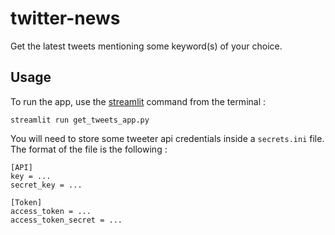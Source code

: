# twitter-news

Get the latest tweets mentioning some keyword(s) of your choice.

## Usage
To run the app, use the [streamlit](https://streamlit.io/) command from the terminal :
```
streamlit run get_tweets_app.py
```

You will need to store some tweeter api credentials inside a `secrets.ini` file. The format of the file is the following :

```
[API]
key = ...
secret_key = ...

[Token]
access_token = ...
access_token_secret = ...
```
